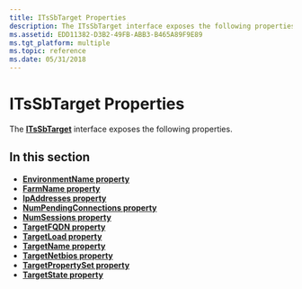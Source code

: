 ```yaml
---
title: ITsSbTarget Properties
description: The ITsSbTarget interface exposes the following properties.
ms.assetid: EDD11382-D3B2-49FB-ABB3-B465A89F9E89
ms.tgt_platform: multiple
ms.topic: reference
ms.date: 05/31/2018
---
```


# ITsSbTarget Properties

The [**ITsSbTarget**](/windows/desktop/api/sbtsv/nn-sbtsv-itssbtarget) interface exposes the following properties.

## In this section

-   [**EnvironmentName property**](/windows/desktop/api/sbtsv/nf-sbtsv-itssbtarget-get_environmentname)
-   [**FarmName property**](itssbtarget-farmname.md)
-   [**IpAddresses property**](itssbtarget-ipaddresses.md)
-   [**NumPendingConnections property**](/windows/desktop/api/sbtsv/nf-sbtsv-itssbtarget-get_numpendingconnections)
-   [**NumSessions property**](/windows/desktop/api/sbtsv/nf-sbtsv-itssbtarget-get_numsessions)
-   [**TargetFQDN property**](/windows/desktop/api/sbtsv/nf-sbtsv-itssbtarget-get_targetfqdn)
-   [**TargetLoad property**](itssbtarget-targetload.md)
-   [**TargetName property**](itssbtarget-targetname.md)
-   [**TargetNetbios property**](/windows/desktop/api/sbtsv/nf-sbtsv-itssbtarget-get_targetnetbios)
-   [**TargetPropertySet property**](/windows/desktop/api/sbtsv/nf-sbtsv-itssbtarget-get_targetpropertyset)
-   [**TargetState property**](/windows/desktop/api/sbtsv/nf-sbtsv-itssbtarget-get_targetstate)

 

 




